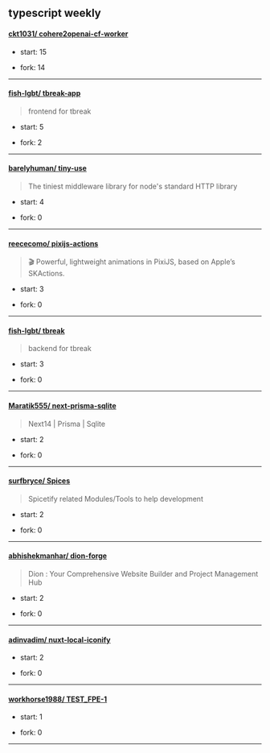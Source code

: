 ## typescript weekly

#### [ckt1031/ cohere2openai-cf-worker](https://github.com/ckt1031/cohere2openai-cf-worker)
>  
+ start: 15
+ fork: 14
---
#### [fish-lgbt/ tbreak-app](https://github.com/fish-lgbt/tbreak-app)
>  frontend for tbreak
+ start: 5
+ fork: 2
---
#### [barelyhuman/ tiny-use](https://github.com/barelyhuman/tiny-use)
>  The tiniest middleware library for node's standard HTTP library
+ start: 4
+ fork: 0
---
#### [reececomo/ pixijs-actions](https://github.com/reececomo/pixijs-actions)
>  🎬 Powerful, lightweight animations in PixiJS, based on Apple’s SKActions.
+ start: 3
+ fork: 0
---
#### [fish-lgbt/ tbreak](https://github.com/fish-lgbt/tbreak)
>  backend for tbreak
+ start: 3
+ fork: 0
---
#### [Maratik555/ next-prisma-sqlite](https://github.com/Maratik555/next-prisma-sqlite)
>  Next14 | Prisma | Sqlite
+ start: 2
+ fork: 0
---
#### [surfbryce/ Spices](https://github.com/surfbryce/Spices)
>  Spicetify related Modules/Tools to help development
+ start: 2
+ fork: 0
---
#### [abhishekmanhar/ dion-forge](https://github.com/abhishekmanhar/dion-forge)
>  Dion : Your Comprehensive Website Builder and Project Management Hub
+ start: 2
+ fork: 0
---
#### [adinvadim/ nuxt-local-iconify](https://github.com/adinvadim/nuxt-local-iconify)
>  
+ start: 2
+ fork: 0
---
#### [workhorse1988/ TEST_FPE-1](https://github.com/workhorse1988/TEST_FPE-1)
>  
+ start: 1
+ fork: 0
---